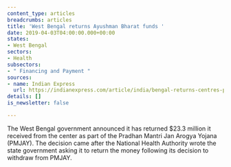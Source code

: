 ```yaml
---
content_type: articles
breadcrumbs: articles
title: 'West Bengal returns Ayushman Bharat funds '
date: 2019-04-03T04:00:00.000+00:00
states:
- West Bengal
sectors:
- Health
subsectors:
- " Financing and Payment "
sources:
- name: Indian Express
  url: https://indianexpress.com/article/india/bengal-returns-centres-pmjay-funds-5647747/
details: []
is_newsletter: false

---
```

The West Bengal government announced it has returned $23.3 million it received from the center as part of the Pradhan Mantri Jan Arogya Yojana (PMJAY). The decision came after the National Health Authority wrote the state government asking it to return the money following its decision to withdraw from PMJAY. 
